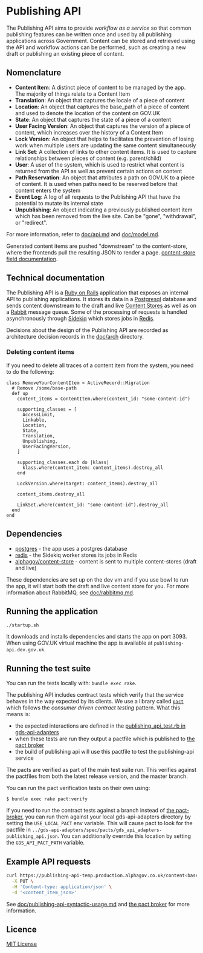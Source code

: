 # Publishing API

The Publishing API aims to provide _workflow as a service_ so that common
publishing features can be written once and used by all publishing applications
across Government. Content can be stored and retrieved using the API and
workflow actions can be performed, such as creating a new draft or publishing an
existing piece of content.

## Nomenclature

- **Content Item**: A distinct piece of content to be managed by the app. The
majority of things relate to a Content Item
- **Translation**: An object that captures the locale of a piece of content
- **Location**: An object that captures the base_path of a piece of content
and used to denote the location of the content on GOV.UK
- **State**: An object that captures the state of a piece of a content
- **User Facing Version**: An object that captures the version of a piece of
content, which increases over the history of a Content Item
- **Lock Version**: An object that helps to facilitates the prevention of losing
work when multiple users are updating the same content simultaneously
- **Link Set**: A collection of links to other content items. It is used to
capture relationships between pieces of content (e.g. parent/child)
- **User**: A user of the system, which is used to restrict what content is
returned from the API as well as prevent certain actions on content
- **Path Reservation**: An object that attributes a path on GOV.UK to a piece of
content. It is used when paths need to be reserved before that content enters
the system
- **Event Log**: A log of all requests to the Publishing API that have the
potential to mutate its internal state
- **Unpublishing**: An object indicating a previously published content item
which has been removed from the live site.  Can be "gone", "withdrawal", or "redirect".

For more information, refer to [doc/api.md](doc/api.md) and
[doc/model.md](doc/model.md).

Generated content items are pushed "downstream" to the content-store, where the frontends
pull the resulting JSON to render a page. [content-store field documentation](https://github.com/alphagov/content-store/blob/master/doc/content_item_fields.md).

## Technical documentation

The Publishing API is a [Ruby on Rails](http://rubyonrails.org/) application
that exposes an internal API to publishing applications. It stores its data in a
[Postgresql](http://www.postgresql.org/) database and sends content downstream
to the draft and live [Content Stores](https://github.com/alphagov/content-store)
as well as on a [Rabbit](https://www.rabbitmq.com/) message queue. Some of the
processing of requests is handled asynchronously through [Sidekiq](http://sidekiq.org/)
which stores jobs in [Redis](http://redis.io/).

Decisions about the design of the Publishing API are recorded as architecture
decision records in the
[doc/arch](https://github.com/alphagov/publishing-api/blob/master/doc/arch)
directory.

### Deleting content items

If you need to delete all traces of a content item from the system, you need to
do the following:
```
class RemoveYourContentItem < ActiveRecord::Migration
  # Remove /some/base-path
  def up
    content_items = ContentItem.where(content_id: "some-content-id")

    supporting_classes = [
      AccessLimit,
      Linkable,
      Location,
      State,
      Translation,
      Unpublishing,
      UserFacingVersion,
    ]

    supporting_classes.each do |klass|
      klass.where(content_item: content_items).destroy_all
    end

    LockVersion.where(target: content_items).destroy_all

    content_items.destroy_all

    LinkSet.where(content_id: "some-content-id").destroy_all
  end
end
```

## Dependencies

- [postgres](http://www.postgresql.org/) - the app uses a postgres database
- [redis](http://redis.io/) - the Sidekiq worker stores its jobs in Redis
- [alphagov/content-store](https://github.com/alphagov/content-store) - content is sent to multiple content-stores (draft and live)

These dependencies are set up on the dev vm and if you use bowl to run the app,
it will start both the draft and live content store for you. For more
information about RabbitMQ, see [doc/rabbitmq.md](doc/rabbitmq.md).

## Running the application

`./startup.sh`

It downloads and installs dependencies and starts the app on port 3093.
When using GOV.UK virtual machine the app is available at `publishing-api.dev.gov.uk`.

## Running the test suite

You can run the tests locally with: `bundle exec rake`.

The publishing API includes contract tests which verify that the service
behaves in the way expected by its clients. We use a library called
[`pact`](https://github.com/realestate-com-au/pact) which follows the
*consumer driven contract testing* pattern. What this means is:

- the expected interactions are defined in the [publishing_api_test.rb in gds-api-adapters](https://github.com/alphagov/gds-api-adapters/blob/master/test/publishing_api_test.rb#L19)
- when these tests are run they output a pactfile which is published to [the pact broker](https://pact-broker.dev.publishing.service.gov.uk/)
- the build of publishing api will use this pactfile to test the publishing-api service

The pacts are verified as part of the main test suite run. This verifies
against the pactfiles from both the latest release version, and the master
branch.

You can run the pact verification tests on their own using:

```
$ bundle exec rake pact:verify
```

If you need to run the contract tests against a branch instead of [the
pact-broker](https://pact-broker.dev.publishing.service.gov.uk/), you can run
them against your local gds-api-adapters directory by setting the `USE_LOCAL_PACT`
env variable. This will cause pact to look for the pactfile in
`../gds-api-adapters/spec/pacts/gds_api_adapters-publishing_api.json`. You can
additionally override this location by setting the `GDS_API_PACT_PATH`
variable.

## Example API requests

``` sh
curl https://publishing-api-temp.production.alphagov.co.uk/content<base_path> \
  -X PUT \
  -H 'Content-type: application/json' \
  -d '<content_item_json>'
```

See [doc/publishing-api-syntactic-usage.md](doc/publishing-api-syntactic-usage.md)
and [the pact broker](https://pact-broker.dev.publishing.service.gov.uk/pacts/provider/Publishing%20API/consumer/GDS%20API%20Adapters/latest)
for more information.

## Licence

[MIT License](LICENCE)
